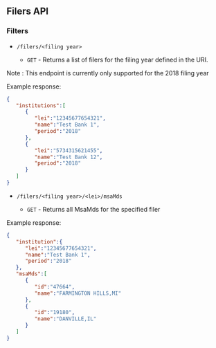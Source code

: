 ## Filers API

### Filters

* `/filers/<filing year>`

   * `GET` - Returns a list of filers for the filing year defined in the URI.

Note : This endpoint is currently only supported for the 2018 filing year

Example response:

```json
{  
   "institutions":[  
      {  
         "lei":"12345677654321",
         "name":"Test Bank 1",
         "period":"2018"
      },
      {  
         "lei":"5734315621455",
         "name":"Test Bank 12",
         "period":"2018"
      }
   ]
}
```

* `/filers/<filing year>/<lei>/msaMds`

   * `GET` - Returns all MsaMds for the specified filer

Example response:

```json
{  
   "institution":{  
      "lei":"12345677654321",
      "name":"Test Bank 1",
      "period":"2018"
   },
   "msaMds":[  
      {  
         "id":"47664",
         "name":"FARMINGTON HILLS,MI"
      },
      {  
         "id":"19180",
         "name":"DANVILLE,IL"
      }
   ]
}
```